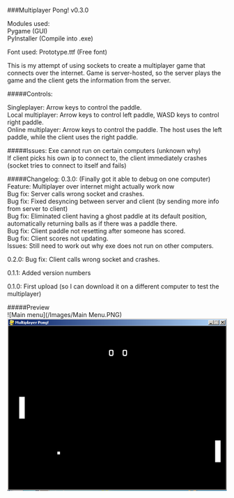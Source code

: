 ###Multiplayer Pong! v0.3.0

Modules used:  
Pygame (GUI)  
PyInstaller (Compile into .exe)  

Font used: Prototype.ttf (Free font)	    

This is my attempt of using sockets to create a multiplayer game that connects over the internet. Game is server-hosted, so the server plays the game and the client gets the information from the server.

#####Controls:

Singleplayer: Arrow keys to control the paddle.   
Local multiplayer: Arrow keys to control left paddle, WASD keys to control right paddle.   
Online multiplayer: Arrow keys to control the paddle. The host uses the left paddle, while the client uses the right paddle.  

#####Issues:
Exe cannot run on certain computers (unknown why)  
If client picks his own ip to connect to, the client immediately crashes (socket tries to connect to itself and fails)

#####Changelog:
0.3.0:	(Finally got it able to debug on one computer)  
	Feature: Multiplayer over internet might actually work now  
	Bug fix: Server calls wrong socket and crashes.  
	Bug fix: Fixed desyncing between server and client (by sending more info from server to client)  
	Bug fix: Eliminated client having a ghost paddle at its default position, automatically returning balls as if there was a paddle there.  
	Bug fix: Client paddle not resetting after someone has scored.  
	Bug fix: Client scores not updating.  
	Issues:  Still need to work out why exe does not run on other computers.  

0.2.0:	Bug fix: Client calls wrong socket and crashes.  

0.1.1:	Added version numbers  

0.1.0:	First upload (so I can download it on a different computer to test the multiplayer)  

#####Preview  
![Main menu](/Images/Main Menu.PNG)
![Preview](/Images/Gameplay.PNG)
